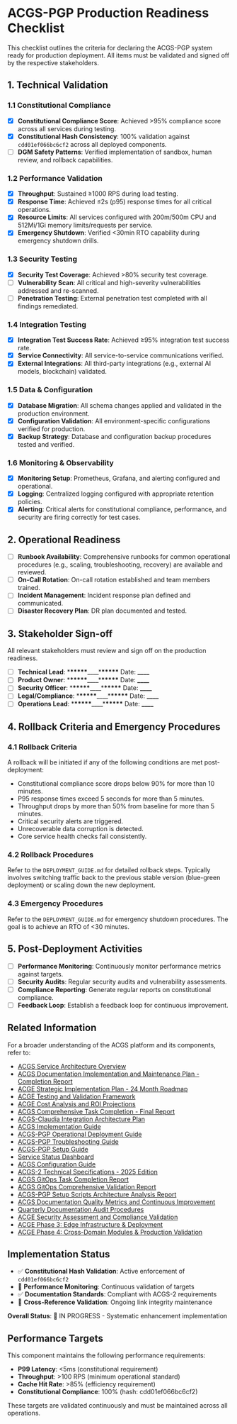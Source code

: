 # ACGS-PGP Production Readiness Checklist
<!-- Constitutional Hash: cdd01ef066bc6cf2 -->


This checklist outlines the criteria for declaring the ACGS-PGP system ready for production deployment. All items must be validated and signed off by the respective stakeholders.

## 1. Technical Validation

### 1.1 Constitutional Compliance

- [x] **Constitutional Compliance Score**: Achieved >95% compliance score across all services during testing.
- [x] **Constitutional Hash Consistency**: 100% validation against `cdd01ef066bc6cf2` across all deployed components.
- [ ] **DGM Safety Patterns**: Verified implementation of sandbox, human review, and rollback capabilities.

### 1.2 Performance Validation

- [x] **Throughput**: Sustained ≥1000 RPS during load testing.
- [x] **Response Time**: Achieved ≤2s (p95) response times for all critical operations.
- [x] **Resource Limits**: All services configured with 200m/500m CPU and 512Mi/1Gi memory limits/requests per service.
- [x] **Emergency Shutdown**: Verified <30min RTO capability during emergency shutdown drills.

### 1.3 Security Testing

- [x] **Security Test Coverage**: Achieved >80% security test coverage.
- [ ] **Vulnerability Scan**: All critical and high-severity vulnerabilities addressed and re-scanned.
- [ ] **Penetration Testing**: External penetration test completed with all findings remediated.

### 1.4 Integration Testing

- [x] **Integration Test Success Rate**: Achieved ≥95% integration test success rate.
- [x] **Service Connectivity**: All service-to-service communications verified.
- [x] **External Integrations**: All third-party integrations (e.g., external AI models, blockchain) validated.

### 1.5 Data & Configuration

- [x] **Database Migration**: All schema changes applied and validated in the production environment.
- [x] **Configuration Validation**: All environment-specific configurations verified for production.
- [x] **Backup Strategy**: Database and configuration backup procedures tested and verified.

### 1.6 Monitoring & Observability

- [x] **Monitoring Setup**: Prometheus, Grafana, and alerting configured and operational.
- [x] **Logging**: Centralized logging configured with appropriate retention policies.
- [x] **Alerting**: Critical alerts for constitutional compliance, performance, and security are firing correctly for test cases.

## 2. Operational Readiness

- [ ] **Runbook Availability**: Comprehensive runbooks for common operational procedures (e.g., scaling, troubleshooting, recovery) are available and reviewed.
- [ ] **On-Call Rotation**: On-call rotation established and team members trained.
- [ ] **Incident Management**: Incident response plan defined and communicated.
- [ ] **Disaster Recovery Plan**: DR plan documented and tested.

## 3. Stakeholder Sign-off

All relevant stakeholders must review and sign off on the production readiness.

- [ ] **Technical Lead**: \***\*\*\*\*\***\_\_\_\_\***\*\*\*\*\*** Date: **\_\_\_\_**
- [ ] **Product Owner**: \***\*\*\*\*\***\_\_\_\_\***\*\*\*\*\*** Date: **\_\_\_\_**
- [ ] **Security Officer**: \***\*\*\*\*\***\_\_\_\_\***\*\*\*\*\*** Date: **\_\_\_\_**
- [ ] **Legal/Compliance**: \***\*\*\*\*\***\_\_\_\_\***\*\*\*\*\*** Date: **\_\_\_\_**
- [ ] **Operations Lead**: \***\*\*\*\*\***\_\_\_\_\***\*\*\*\*\*** Date: **\_\_\_\_**

## 4. Rollback Criteria and Emergency Procedures

### 4.1 Rollback Criteria

A rollback will be initiated if any of the following conditions are met post-deployment:

- Constitutional compliance score drops below 90% for more than 10 minutes.
- P95 response times exceed 5 seconds for more than 5 minutes.
- Throughput drops by more than 50% from baseline for more than 5 minutes.
- Critical security alerts are triggered.
- Unrecoverable data corruption is detected.
- Core service health checks fail consistently.

### 4.2 Rollback Procedures

Refer to the `DEPLOYMENT_GUIDE.md` for detailed rollback steps. Typically involves switching traffic back to the previous stable version (blue-green deployment) or scaling down the new deployment.

### 4.3 Emergency Procedures

Refer to the `DEPLOYMENT_GUIDE.md` for emergency shutdown procedures. The goal is to achieve an RTO of <30 minutes.

## 5. Post-Deployment Activities

- [ ] **Performance Monitoring**: Continuously monitor performance metrics against targets.
- [ ] **Security Audits**: Regular security audits and vulnerability assessments.
- [ ] **Compliance Reporting**: Generate regular reports on constitutional compliance.
- [ ] **Feedback Loop**: Establish a feedback loop for continuous improvement.

## Related Information

For a broader understanding of the ACGS platform and its components, refer to:

- [ACGS Service Architecture Overview](../../docs/ACGS_SERVICE_OVERVIEW.md)
- [ACGS Documentation Implementation and Maintenance Plan - Completion Report](../../docs/ACGS_DOCUMENTATION_IMPLEMENTATION_COMPLETION_REPORT.md)
- [ACGE Strategic Implementation Plan - 24 Month Roadmap](../../docs/ACGE_STRATEGIC_IMPLEMENTATION_PLAN_24_MONTH.md)
- [ACGE Testing and Validation Framework](../../docs/ACGE_TESTING_VALIDATION_FRAMEWORK.md)
- [ACGE Cost Analysis and ROI Projections](../../docs/ACGE_COST_ANALYSIS_ROI_PROJECTIONS.md)
- [ACGS Comprehensive Task Completion - Final Report](../architecture/ACGS_COMPREHENSIVE_TASK_COMPLETION_FINAL_REPORT.md)
- [ACGS-Claudia Integration Architecture Plan](../architecture/ACGS_CLAUDIA_INTEGRATION_ARCHITECTURE.md)
- [ACGS Implementation Guide](../deployment/ACGS_IMPLEMENTATION_GUIDE.md)
- [ACGS-PGP Operational Deployment Guide](../deployment/ACGS_PGP_OPERATIONAL_DEPLOYMENT_GUIDE.md)
- [ACGS-PGP Troubleshooting Guide](../deployment/ACGS_PGP_TROUBLESHOOTING_GUIDE.md)
- [ACGS-PGP Setup Guide](../deployment/ACGS_PGP_SETUP_GUIDE.md)
- [Service Status Dashboard](../operations/SERVICE_STATUS.md)
- [ACGS Configuration Guide](../configuration/README.md)
- [ACGS-2 Technical Specifications - 2025 Edition](../TECHNICAL_SPECIFICATIONS_2025.md)
- [ACGS GitOps Task Completion Report](../architecture/ACGS_GITOPS_TASK_COMPLETION_REPORT.md)
- [ACGS GitOps Comprehensive Validation Report](../architecture/ACGS_GITOPS_COMPREHENSIVE_VALIDATION_REPORT.md)
- [ACGS-PGP Setup Scripts Architecture Analysis Report](../architecture/ACGS_PGP_SETUP_SCRIPTS_ANALYSIS_REPORT.md)
- [ACGS Documentation Quality Metrics and Continuous Improvement](DOCUMENTATION_QUALITY_METRICS.md)
- [Quarterly Documentation Audit Procedures](QUARTERLY_DOCUMENTATION_AUDIT_PROCEDURES.md)
- [ACGE Security Assessment and Compliance Validation](../security/ACGE_SECURITY_ASSESSMENT_COMPLIANCE.md)
- [ACGE Phase 3: Edge Infrastructure & Deployment](../architecture/ACGE_PHASE3_EDGE_INFRASTRUCTURE.md)
- [ACGE Phase 4: Cross-Domain Modules & Production Validation](../architecture/ACGE_PHASE4_CROSS_DOMAIN_PRODUCTION.md)


## Implementation Status

- ✅ **Constitutional Hash Validation**: Active enforcement of `cdd01ef066bc6cf2`
- 🔄 **Performance Monitoring**: Continuous validation of targets
- ✅ **Documentation Standards**: Compliant with ACGS-2 requirements
- 🔄 **Cross-Reference Validation**: Ongoing link integrity maintenance

**Overall Status**: 🔄 IN PROGRESS - Systematic enhancement implementation

## Performance Targets

This component maintains the following performance requirements:

- **P99 Latency**: <5ms (constitutional requirement)
- **Throughput**: >100 RPS (minimum operational standard)
- **Cache Hit Rate**: >85% (efficiency requirement)
- **Constitutional Compliance**: 100% (hash: cdd01ef066bc6cf2)

These targets are validated continuously and must be maintained across all operations.
